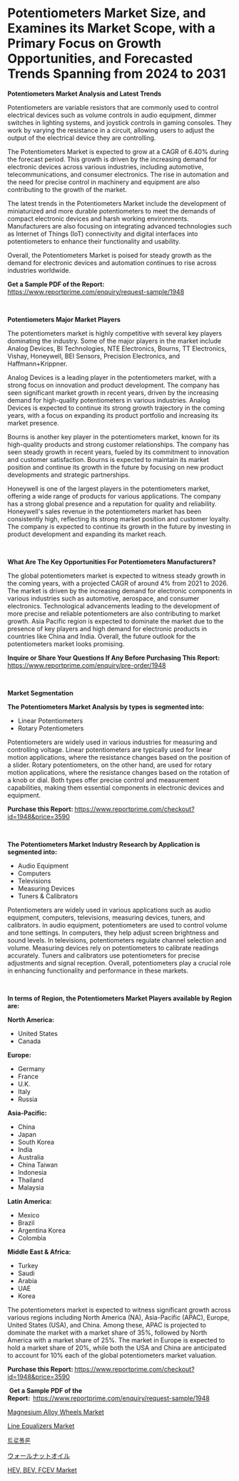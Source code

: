 <p><h1>Potentiometers Market Size, and Examines its Market Scope, with a Primary Focus on Growth Opportunities, and Forecasted Trends Spanning from 2024 to 2031</h1></p><p><strong>Potentiometers Market Analysis and Latest Trends</strong></p>
<p><p>Potentiometers are variable resistors that are commonly used to control electrical devices such as volume controls in audio equipment, dimmer switches in lighting systems, and joystick controls in gaming consoles. They work by varying the resistance in a circuit, allowing users to adjust the output of the electrical device they are controlling.</p><p>The Potentiometers Market is expected to grow at a CAGR of 6.40% during the forecast period. This growth is driven by the increasing demand for electronic devices across various industries, including automotive, telecommunications, and consumer electronics. The rise in automation and the need for precise control in machinery and equipment are also contributing to the growth of the market.</p><p>The latest trends in the Potentiometers Market include the development of miniaturized and more durable potentiometers to meet the demands of compact electronic devices and harsh working environments. Manufacturers are also focusing on integrating advanced technologies such as Internet of Things (IoT) connectivity and digital interfaces into potentiometers to enhance their functionality and usability.</p><p>Overall, the Potentiometers Market is poised for steady growth as the demand for electronic devices and automation continues to rise across industries worldwide.</p></p>
<p><strong>Get a Sample PDF of the Report:&nbsp;</strong> <a href="https://www.reportprime.com/enquiry/request-sample/1948">https://www.reportprime.com/enquiry/request-sample/1948</a></p>
<p>&nbsp;</p>
<p><strong>Potentiometers Major Market Players</strong></p>
<p><p>The potentiometers market is highly competitive with several key players dominating the industry. Some of the major players in the market include Analog Devices, BI Technologies, NTE Electronics, Bourns, TT Electronics, Vishay, Honeywell, BEI Sensors, Precision Electronics, and Haffmann+Krippner.</p><p>Analog Devices is a leading player in the potentiometers market, with a strong focus on innovation and product development. The company has seen significant market growth in recent years, driven by the increasing demand for high-quality potentiometers in various industries. Analog Devices is expected to continue its strong growth trajectory in the coming years, with a focus on expanding its product portfolio and increasing its market presence.</p><p>Bourns is another key player in the potentiometers market, known for its high-quality products and strong customer relationships. The company has seen steady growth in recent years, fueled by its commitment to innovation and customer satisfaction. Bourns is expected to maintain its market position and continue its growth in the future by focusing on new product developments and strategic partnerships.</p><p>Honeywell is one of the largest players in the potentiometers market, offering a wide range of products for various applications. The company has a strong global presence and a reputation for quality and reliability. Honeywell's sales revenue in the potentiometers market has been consistently high, reflecting its strong market position and customer loyalty. The company is expected to continue its growth in the future by investing in product development and expanding its market reach.</p></p>
<p>&nbsp;</p>
<p><strong>What Are The Key Opportunities For Potentiometers Manufacturers?</strong></p>
<p><p>The global potentiometers market is expected to witness steady growth in the coming years, with a projected CAGR of around 4% from 2021 to 2026. The market is driven by the increasing demand for electronic components in various industries such as automotive, aerospace, and consumer electronics. Technological advancements leading to the development of more precise and reliable potentiometers are also contributing to market growth. Asia Pacific region is expected to dominate the market due to the presence of key players and high demand for electronic products in countries like China and India. Overall, the future outlook for the potentiometers market looks promising.</p></p>
<p><strong>Inquire or Share Your Questions If Any Before Purchasing This Report:</strong> <a href="https://www.reportprime.com/enquiry/pre-order/1948">https://www.reportprime.com/enquiry/pre-order/1948</a></p>
<p>&nbsp;</p>
<p><strong>Market Segmentation</strong></p>
<p><strong>The Potentiometers Market Analysis by types is segmented into:</strong></p>
<p><ul><li>Linear Potentiometers</li><li>Rotary Potentiometers</li></ul></p>
<p><p>Potentiometers are widely used in various industries for measuring and controlling voltage. Linear potentiometers are typically used for linear motion applications, where the resistance changes based on the position of a slider. Rotary potentiometers, on the other hand, are used for rotary motion applications, where the resistance changes based on the rotation of a knob or dial. Both types offer precise control and measurement capabilities, making them essential components in electronic devices and equipment.</p></p>
<p><strong>Purchase this Report:&nbsp;</strong><a href="https://www.reportprime.com/checkout?id=1948&price=3590">https://www.reportprime.com/checkout?id=1948&price=3590</a></p>
<p>&nbsp;</p>
<p><strong>The Potentiometers Market Industry Research by Application is segmented into:</strong></p>
<p><ul><li>Audio Equipment</li><li>Computers</li><li>Televisions</li><li>Measuring Devices</li><li>Tuners & Calibrators</li></ul></p>
<p><p>Potentiometers are widely used in various applications such as audio equipment, computers, televisions, measuring devices, tuners, and calibrators. In audio equipment, potentiometers are used to control volume and tone settings. In computers, they help adjust screen brightness and sound levels. In televisions, potentiometers regulate channel selection and volume. Measuring devices rely on potentiometers to calibrate readings accurately. Tuners and calibrators use potentiometers for precise adjustments and signal reception. Overall, potentiometers play a crucial role in enhancing functionality and performance in these markets.</p></p>
<p>&nbsp;</p>
<p><strong>In terms of Region, the Potentiometers Market Players available by Region are:</strong></p>
<p>
    <p> <strong> North America: </strong>
        <ul>
            <li>United States</li>
            <li>Canada</li>
        </ul>
        </p> 
    <p> <strong> Europe: </strong>
        <ul>
            <li>Germany</li>
            <li>France</li>
            <li>U.K.</li>
            <li>Italy</li>
            <li>Russia</li>
        </ul>
        </p> 
    <p> <strong> Asia-Pacific: </strong>
        <ul>
            <li>China</li>
            <li>Japan</li>
            <li>South Korea</li>
            <li>India</li>
            <li>Australia</li>
            <li>China Taiwan</li>
            <li>Indonesia</li>
            <li>Thailand</li>
            <li>Malaysia</li>
        </ul>
        </p> 
    <p> <strong> Latin America: </strong>
        <ul>
            <li>Mexico</li>
            <li>Brazil</li>
            <li>Argentina Korea</li>
            <li>Colombia</li>
        </ul>
        </p> 
    <p> <strong> Middle East & Africa: </strong>
        <ul>
            <li>Turkey</li>
            <li>Saudi</li>
            <li>Arabia</li>
            <li>UAE</li>
            <li>Korea</li>
        </ul>
    </p>
    </p>
<p><p>The potentiometers market is expected to witness significant growth across various regions including North America (NA), Asia-Pacific (APAC), Europe, United States (USA), and China. Among these, APAC is projected to dominate the market with a market share of 35%, followed by North America with a market share of 25%. The market in Europe is expected to hold a market share of 20%, while both the USA and China are anticipated to account for 10% each of the global potentiometers market valuation.</p></p>
<p><strong>Purchase this Report: </strong><a href="https://www.reportprime.com/checkout?id=1948&price=3590">https://www.reportprime.com/checkout?id=1948&price=3590</a></p>
<p>&nbsp;<strong>Get a Sample PDF of the Report:&nbsp;&nbsp;</strong><a href="https://www.reportprime.com/enquiry/request-sample/1948">https://www.reportprime.com/enquiry/request-sample/1948</a></p>
<p><strong></strong></p>
<p><p><a href="https://issuu.com/reportprime-2/docs/magnesium-alloy-wheels-market-size-2030.pptx">Magnesium Alloy Wheels Market</a></p><p><a href="https://github.com/guneycigdem35/Market-Research-Report-List-2/blob/main/line-equalizers-market.md">Line Equalizers Market</a></p><p><a href="https://github.com/hxzi07639916/Market-Research-Report-List-1/blob/main/58802199899.md">트로폴론</a></p><p><a href="https://github.com/dadanedu33/Market-Research-Report-List-1/blob/main/389733910794.md">ウォールナットオイル</a></p><p><a href="https://issuu.com/reportprime-2/docs/hev-bev-fcev-market-size-2030.pptx">HEV, BEV, FCEV Market</a></p></p>